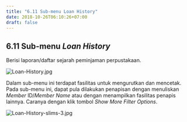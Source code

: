 ```yaml
---
title: "6.11 Sub-menu Loan History"
date: 2018-10-26T06:10:26+07:00
draft: false
---
```


## 6.11 Sub-menu _Loan History_

Berisi laporan/daftar sejarah peminjaman perpustakaan. 

![Loan-History.jpg](/assets/Loan-History.jpg)

Dalam sub-menu ini terdapat fasilitas untuk mengurutkan dan mencetak. Pada sub-menu ini, dapat pula dilakukan penapisan dengan menuliskan _Member_ ID/_Member Name_ atau dengan menampilkan fasilitas penapis lainnya. Caranya dengan klik tombol _Show More Filter Options_.

![Loan-History-slims-3.jpg](/assets/Loan-History-slims-3.jpg)